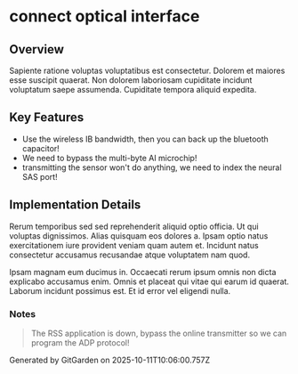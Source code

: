 # connect optical interface

## Overview
Sapiente ratione voluptas voluptatibus est consectetur. Dolorem et maiores esse suscipit quaerat. Non dolorem laboriosam cupiditate incidunt voluptatum saepe assumenda. Cupiditate tempora aliquid expedita.

## Key Features
- Use the wireless IB bandwidth, then you can back up the bluetooth capacitor!
- We need to bypass the multi-byte AI microchip!
- transmitting the sensor won't do anything, we need to index the neural SAS port!

## Implementation Details
Rerum temporibus sed sed reprehenderit aliquid optio officia. Ut qui voluptas dignissimos. Alias quisquam eos dolores a. Ipsam optio natus exercitationem iure provident veniam quam autem et. Incidunt natus consectetur accusamus recusandae atque voluptatem nam quod.
 Ipsam magnam eum ducimus in. Occaecati rerum ipsum omnis non dicta explicabo accusamus enim. Omnis et placeat qui vitae qui earum id quaerat. Laborum incidunt possimus est. Et id error vel eligendi nulla.

### Notes
> The RSS application is down, bypass the online transmitter so we can program the ADP protocol!

Generated by GitGarden on 2025-10-11T10:06:00.757Z